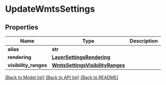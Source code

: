 # UpdateWmtsSettings

## Properties
Name | Type | Description | Notes
------------ | ------------- | ------------- | -------------
**alias** | **str** |  | [optional] 
**rendering** | [**LayerSettingsRendering**](LayerSettingsRendering.md) |  | [optional] 
**visibility_ranges** | [**WmtsSettingsVisibilityRanges**](WmtsSettingsVisibilityRanges.md) |  | [optional] 

[[Back to Model list]](../README.md#documentation-for-models) [[Back to API list]](../README.md#documentation-for-api-endpoints) [[Back to README]](../README.md)

